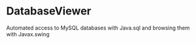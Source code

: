 # DatabaseViewer
Automated access to MySQL databases with Java.sql and browsing them with Javax.swing
